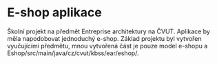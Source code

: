 # E-shop aplikace
Školní projekt na předmět Entreprise architektury na ČVUT. Aplikace by měla napodobovat jednoduchý e-shop. 
Základ projektu byl vytvořen vyučujícími předmětu, mnou vytvořená část je pouze model e-shopu a Eshop/src/main/java/cz/cvut/kbss/ear/eshop/.
